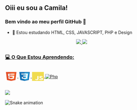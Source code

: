 ## Oiii eu sou a Camila! 
### Bem vindo ao meu perfil GitHub 👋
- 🌱 Estou estudando HTML, CSS, JAVASCRIPT, PHP e Design

 <div align="center">
  <a href="https://github.com/Camila-Tech">
  <img height="160em" src="https://github-readme-stats.vercel.app/api?username=Camila-Tech&show_icons=true&theme=dracula&include_all_commits=true&count_private=true"/>
  <img height="160em" src="https://github-readme-stats.vercel.app/api/top-langs/?username=Camila-Tech&hide=shell,ruby&show_icons=true&theme=dracula&include_all_commits=true&count_private=true" src="https://github.com/Camila-Tech/github-readme-stats"/>
</div>
 
 ##
 
 ### 💻 O Que Estou Aprendendo:
<div style="display: inline_block"><br>
  <img align="center" alt="HTML" height="30" width="40" src="https://raw.githubusercontent.com/devicons/devicon/master/icons/html5/html5-original.svg">
  <img align="center" alt="CSS" height="30" width="40" src="https://raw.githubusercontent.com/devicons/devicon/master/icons/css3/css3-original.svg">
  <img align="center" alt="Js" height="30" width="40" src="https://raw.githubusercontent.com/devicons/devicon/master/icons/javascript/javascript-plain.svg">
  <img align="center" alt="Php" height="30" width="40" src=" https://icons8.com.br/icon/39856/logo-php">
 

 
##
 <div>
  <a href="https://www.linkedin.com/in/camila-silva-a61164227/" target="_blank"><img src="https://img.shields.io/badge/-LinkedIn-%230077B5?style=for-the-badge&logo=linkedin&logoColor=white" target="_blank"></a>   
</div>

 ![Snake animation](https://github.com/Camila-Tech/Camila-Tech/blob/output/github-contribution-grid-snake.svg)

